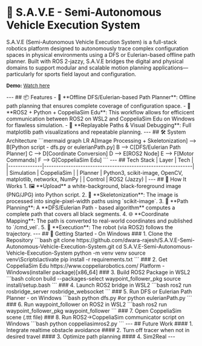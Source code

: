 # 🚗 S.A.V.E - Semi-Autonomous Vehicle Execution System
S.A.V.E (Semi-Autonomous Vehicle Execution System) is a full-stack robotics platform designed to autonomously trace complex configuration spaces in physical environments using a DFS or Eulerian-based offline path planner. Built with ROS 2-jazzy, S.A.V.E bridges the digital and physical domains to support modular and scalable motion planning applications—particularly for sports field layout and configuration.

<p style="font-size:small;">
<strong>Demo:</strong> <a href="https://drive.google.com/file/d/1U7dqD4Cdola3IYuyUPecHm_zfnImnF6q/view?usp=drive_link">Watch here</a>
</p>
---
## 📦 Features
- 🧠 **Offline DFS/Eulerian-based Path Planner**: Offline path planning that ensures complete coverage of configuration space.
- 🧱 **ROS2 + Python + CoppeliaSim Edu**: This workflow allows for efficicent communication between ROS2 on WSL2 and CoppeliaSim Edu on Windows for flawless simulation.
- 🔁 **Replayable Paths & Visual Debugging**: Full matplotlib path visualizations and repeatable planning.
---  
## 🛠️ System Architecture
```mermaid
graph LR
A[Image Processing + Skeletonization] --> B[Python script - dfs.py or eulerianPath.py]
B --> C[DFS/Eulerian Path Planner]
C --> D[Coordinate Conversion]
D --> E[ROS2 Node]
E --> F[Motor Commands]
F --> G[CoppeliaSim Edu]
```
---  
## Tech Stack
| Layer        | Tech                                                        |
|--------------|-------------------------------------------------------------|
| Simulation   | CoppeliaSim                                                 |
| Planner      | Python3, scikit-image, OpenCV, matplotlib, networkx, NumPy  |
| Control      | ROS2 (Jazzy)                                                |
---  
## 🧪 How It Works
1. 🖼 **Upload** a white-background, black-foreground image (PNG/JPG) into Python script.
2. 🧠 **Skeletonization**: The image is processed into single-pixel-width paths using `scikit-image`.
3. 📍 **Path Planning**: A **DFS/Eulerian Path - based algorithm** computes a complete path that covers all black segments.
4. 🌐 **Coordinate Mapping**: The path is converted to real-world coordinates and published to `/cmd_vel`.
5. 🤖 **Execution**: The robot (via ROS2) follows the trajectory.
---  
## 🚀 Getting Started - On Windows  
### 1. Clone the Repository  
```bash  
git clone https://github.com/dwara-rajesh/S.A.V.E-Semi-Autonomous-Vehicle-Execution-System.git
cd S.A.V.E-Semi-Autonomous-Vehicle-Execution-System
python -m venv venv
source venv\Scripts\activate
pip install -r requirements.txt
```  
### 2. Get CoppeliaSim Edu  
https://www.coppeliarobotics.com/  
Platform - Windows(installer package)[x86_64]
### 3. Build ROS2 Package in WSL2  
```bash
colcon build --packages-select waypoint_follower_pkg
source install/setup.bash
```  
### 4. Launch ROS2 bridge in WSL2  
```bash
ros2 run rosbridge_server rosbridge_websocket
```  
### 5. Run DFS or Eulerian Path Planner - on Windows  
```bash  
python dfs.py
#or
python eulerianPath.py
```  
### 6. Run waypoint_follower on ROS2 in WSL2  
```bash
ros2 run waypoint_follower_pkg waypoint_follower
```
### 7. Open CoppeliaSim scene (.ttt file)  
### 8. Run ROS2->CoppeliaSim communicator script on Windows  
```bash
python coppeliasimros2.py
```
---  
## Future Work  
#### 1. Integrate realtime obstacle avoidance
#### 2. Turn off tracer when not in desired travel
#### 3. Optimize path planning
#### 4. Sim2Real
---
